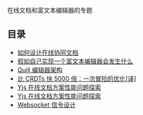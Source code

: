 在线文档和富文本编辑器的专题

## 目录

- [如何设计在线协同文档](/docs/document-online/如何设计在线协同文档.md)
- [假如自己实现一个富文本编辑器会发生什么](/docs/document-online/假如自己实现一个富文本编辑器会发生什么.md)
- [Quill 编辑器架构](/docs/document-online/Quill编辑器架构.md)
- [比 CRDTs 快 5000 倍：一次冒险的优化[译]](document-online/比CRDTs快5000倍：一次冒险的优化[译])
- [Yjs 在线文档方案性能问题探索](document-online/Yjs在线文档方案性能问题探索)
- [Yjs 在线文档方案性能问题探索](document-online/Yjs在线文档方案性能问题探索)
- [Websocket 信令设计](document-online/Websocket信令设计)
